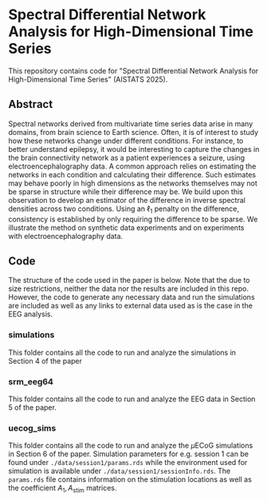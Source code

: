 # Spectral Differential Network Analysis for High-Dimensional Time Series

This repository contains code for "Spectral Differential Network Analysis for High-Dimensional Time Series" (AISTATS 2025).

## Abstract

Spectral networks derived from multivariate time series data arise in many domains, from brain science to Earth science. Often, it is of interest to study how these networks change under different conditions. For instance, to better understand epilepsy, it would be interesting to capture the changes in the brain connectivity network as a patient experiences a seizure, using electroencephalography data. A common approach relies on estimating the networks in each condition and calculating their difference. Such estimates may behave poorly in high dimensions as the networks themselves may not be sparse in structure while their difference may be. We build upon this observation to develop an estimator of the difference in inverse spectral densities across two conditions. Using an $\ell_1$ penalty on the difference, consistency is established by only requiring the difference to be sparse. We illustrate the method on synthetic data experiments and on experiments with electroencephalography data.


## Code

The structure of the code used in the paper is below. Note that the due to size restrictions, neither the data nor the results are included in this repo. However, the code to generate any necessary data and run the simulations are included as well as any links to external data used as is the case in the EEG analysis.

### simulations

This folder contains all the code to run and analyze the simulations in Section 4 of the paper

### srm_eeg64 

This folder contains all the code to run and analyze the EEG data in Section 5 of the paper. 

### uecog_sims

This folder contains all the code to run and analyze the $\mu\mathrm{ECoG}$ simulations in Section 6 of the paper. Simulation parameters for e.g. session 1 can be found under `./data/session1/params.rds` while the environment used for simulation is available under `./data/session1/sessionInfo.rds`. The `params.rds` file contains information on the stimulation locations as well as the coefficient $A_1, A_{\mathrm{stim}}$ matrices.
